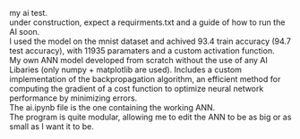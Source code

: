 my ai test.\
under construction, expect a requirments.txt and a guide of how to run the AI soon.\
I used the model on the mnist dataset and achived 93.4 train accuracy (94.7 test accuracy), with 11935 paramaters and a custom activation function.\
My own ANN model developed from scratch without the use of any AI Libaries (only numpy + matplotlib are used). 
Includes a custom implementation of the backpropagation algorithm, an efficient method for computing the gradient of a cost function to optimize neural network performance by minimizing errors.\
The ai.ipynb file is the one containing the working ANN.\
The program is quite modular, allowing me to edit the ANN to be as big or as small as I want it to be.
